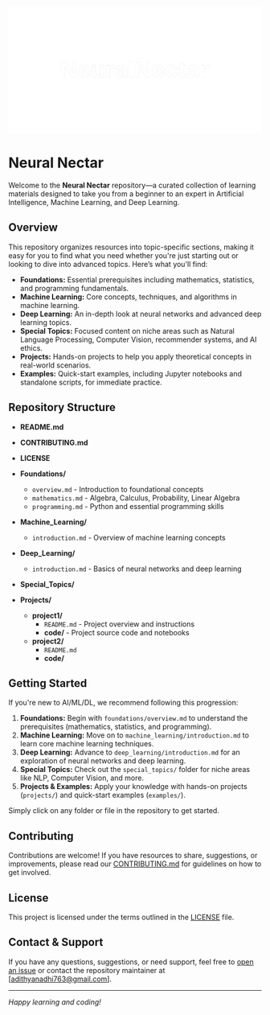 ![NeuralNectar](/images/neuralnectar-logo.png)

# Neural Nectar

Welcome to the **Neural Nectar** repository—a curated collection of learning materials designed to take you from a beginner to an expert in Artificial Intelligence, Machine Learning, and Deep Learning.


## Overview

This repository organizes resources into topic-specific sections, making it easy for you to find what you need whether you're just starting out or looking to dive into advanced topics. Here’s what you'll find:

- **Foundations:** Essential prerequisites including mathematics, statistics, and programming fundamentals.
- **Machine Learning:** Core concepts, techniques, and algorithms in machine learning.
- **Deep Learning:** An in-depth look at neural networks and advanced deep learning topics.
- **Special Topics:** Focused content on niche areas such as Natural Language Processing, Computer Vision, recommender systems, and AI ethics.
- **Projects:** Hands-on projects to help you apply theoretical concepts in real-world scenarios.
- **Examples:** Quick-start examples, including Jupyter notebooks and standalone scripts, for immediate practice.

## Repository Structure

- **README.md**
- **CONTRIBUTING.md**
- **LICENSE**
- **Foundations/**  
  - `overview.md` - Introduction to foundational concepts
  - `mathematics.md` - Algebra, Calculus, Probability, Linear Algebra
  - `programming.md` - Python and essential programming skills
- **Machine_Learning/**  
  - `introduction.md` - Overview of machine learning concepts
- **Deep_Learning/**  
  - `introduction.md` - Basics of neural networks and deep learning

- **Special_Topics/**  

- **Projects/**
  - **project1/**
    - `README.md` - Project overview and instructions
    - **code/** - Project source code and notebooks
  - **project2/**
    - `README.md`
    - **code/**

## Getting Started

If you're new to AI/ML/DL, we recommend following this progression:

1. **Foundations:** Begin with `foundations/overview.md` to understand the prerequisites (mathematics, statistics, and programming).
2. **Machine Learning:** Move on to `machine_learning/introduction.md` to learn core machine learning techniques.
3. **Deep Learning:** Advance to `deep_learning/introduction.md` for an exploration of neural networks and deep learning.
4. **Special Topics:** Check out the `special_topics/` folder for niche areas like NLP, Computer Vision, and more.
5. **Projects & Examples:** Apply your knowledge with hands-on projects (`projects/`) and quick-start examples (`examples/`).

Simply click on any folder or file in the repository to get started.

## Contributing

Contributions are welcome! If you have resources to share, suggestions, or improvements, please read our [CONTRIBUTING.md](./CONTRIBUTING.md) for guidelines on how to get involved.

## License

This project is licensed under the terms outlined in the [LICENSE](./LICENSE) file.

## Contact & Support

If you have any questions, suggestions, or need support, feel free to [open an issue](https://github.com/Adithyan-cb/NeuralNectar/issues) or contact the repository maintainer at [adithyanadhi763@gmail.com].

---

*Happy learning and coding!*

